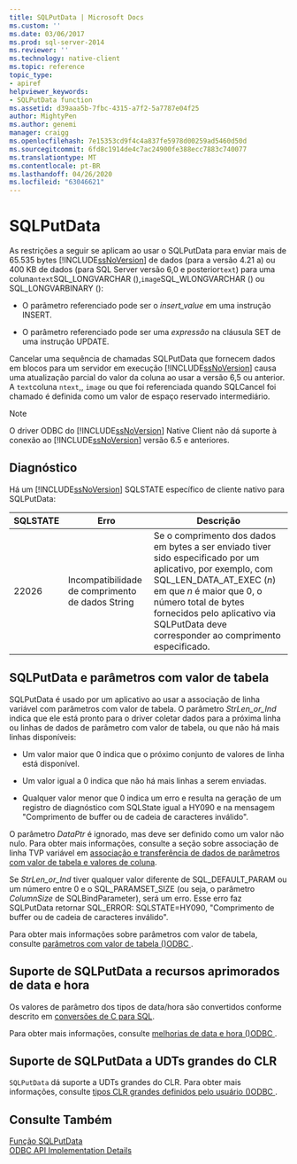 ```yaml
---
title: SQLPutData | Microsoft Docs
ms.custom: ''
ms.date: 03/06/2017
ms.prod: sql-server-2014
ms.reviewer: ''
ms.technology: native-client
ms.topic: reference
topic_type:
- apiref
helpviewer_keywords:
- SQLPutData function
ms.assetid: d39aaa5b-7fbc-4315-a7f2-5a7787e04f25
author: MightyPen
ms.author: genemi
manager: craigg
ms.openlocfilehash: 7e15353cd9f4c4a837fe5978d00259ad5460d50d
ms.sourcegitcommit: 6fd8c1914de4c7ac24900fe388ecc7883c740077
ms.translationtype: MT
ms.contentlocale: pt-BR
ms.lasthandoff: 04/26/2020
ms.locfileid: "63046621"
---
```

# <a name="sqlputdata"></a>SQLPutData
  As restrições a seguir se aplicam ao usar o SQLPutData para enviar mais de 65.535 bytes [!INCLUDE[ssNoVersion](../../includes/ssnoversion-md.md)] de dados (para a versão 4.21 a) ou 400 KB de dados (para SQL Server versão 6,0 e posterior`text`) para uma coluna`ntext`SQL_LONGVARCHAR (),`image`SQL_WLONGVARCHAR () ou SQL_LONGVARBINARY ():  
  
-   O parâmetro referenciado pode ser o *insert_value* em uma instrução INSERT.  
  
-   O parâmetro referenciado pode ser uma *expressão* na cláusula SET de uma instrução UPDATE.  
  
 Cancelar uma sequência de chamadas SQLPutData que fornecem dados em blocos para um servidor em execução [!INCLUDE[ssNoVersion](../../includes/ssnoversion-md.md)] causa uma atualização parcial do valor da coluna ao usar a versão 6,5 ou anterior. A `text`coluna `ntext`,, `image` ou que foi referenciada quando SQLCancel foi chamado é definida como um valor de espaço reservado intermediário.  
  
> [!NOTE]  
>  O driver ODBC do [!INCLUDE[ssNoVersion](../../includes/ssnoversion-md.md)] Native Client não dá suporte à conexão ao [!INCLUDE[ssNoVersion](../../includes/ssnoversion-md.md)] versão 6.5 e anteriores.  
  
## <a name="diagnostics"></a>Diagnóstico  
 Há um [!INCLUDE[ssNoVersion](../../includes/ssnoversion-md.md)] SQLSTATE específico de cliente nativo para SQLPutData:  
  
|SQLSTATE|Erro|Descrição|  
|--------------|-----------|-----------------|  
|22026|Incompatibilidade de comprimento de dados String|Se o comprimento dos dados em bytes a ser enviado tiver sido especificado por um aplicativo, por exemplo, com SQL_LEN_DATA_AT_EXEC (*n*) em que *n* é maior que 0, o número total de bytes fornecidos pelo aplicativo via SQLPutData deve corresponder ao comprimento especificado.|  
  
## <a name="sqlputdata-and-table-valued-parameters"></a>SQLPutData e parâmetros com valor de tabela  
 SQLPutData é usado por um aplicativo ao usar a associação de linha variável com parâmetros com valor de tabela. O parâmetro *StrLen_or_Ind* indica que ele está pronto para o driver coletar dados para a próxima linha ou linhas de dados de parâmetro com valor de tabela, ou que não há mais linhas disponíveis:  
  
-   Um valor maior que 0 indica que o próximo conjunto de valores de linha está disponível.  
  
-   Um valor igual a 0 indica que não há mais linhas a serem enviadas.  
  
-   Qualquer valor menor que 0 indica um erro e resulta na geração de um registro de diagnóstico com SQLState igual a HY090 e na mensagem "Comprimento de buffer ou de cadeia de caracteres inválido".  
  
 O parâmetro *DataPtr* é ignorado, mas deve ser definido como um valor não nulo. Para obter mais informações, consulte a seção sobre associação de linha TVP variável em [associação e transferência de dados de parâmetros com valor de tabela e valores de coluna](../native-client-odbc-table-valued-parameters/binding-and-data-transfer-of-table-valued-parameters-and-column-values.md).  
  
 Se *StrLen_or_Ind* tiver qualquer valor diferente de SQL_DEFAULT_PARAM ou um número entre 0 e o SQL_PARAMSET_SIZE (ou seja, o parâmetro *ColumnSize* de SQLBindParameter), será um erro. Esse erro faz SQLPutData retornar SQL_ERROR: SQLSTATE=HY090, "Comprimento de buffer ou de cadeia de caracteres inválido".  
  
 Para obter mais informações sobre parâmetros com valor de tabela, consulte [parâmetros com valor de tabela &#40;&#41;ODBC ](../native-client-odbc-table-valued-parameters/table-valued-parameters-odbc.md).  
  
## <a name="sqlputdata-support-for-enhanced-date-and-time-features"></a>Suporte de SQLPutData a recursos aprimorados de data e hora  
 Os valores de parâmetro dos tipos de data/hora são convertidos conforme descrito em [conversões de C para SQL](../native-client-odbc-date-time/datetime-data-type-conversions-from-c-to-sql.md).  
  
 Para obter mais informações, consulte [melhorias de data e hora &#40;&#41;ODBC ](../native-client-odbc-date-time/date-and-time-improvements-odbc.md).  
  
## <a name="sqlputdata-support-for-large-clr-udts"></a>Suporte de SQLPutData a UDTs grandes do CLR  
 `SQLPutData` dá suporte a UDTs grandes do CLR. Para obter mais informações, consulte [tipos CLR grandes definidos pelo usuário &#40;&#41;ODBC ](../native-client/odbc/large-clr-user-defined-types-odbc.md).  
  
## <a name="see-also"></a>Consulte Também  
 [Função SQLPutData](https://go.microsoft.com/fwlink/?LinkId=59365)   
 [ODBC API Implementation Details](odbc-api-implementation-details.md)  
  
  
